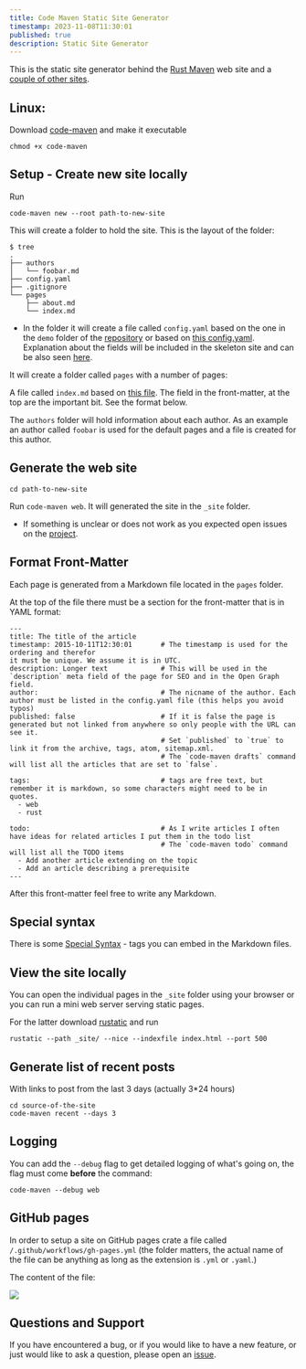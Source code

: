 ```yaml
---
title: Code Maven Static Site Generator
timestamp: 2023-11-08T11:30:01
published: true
description: Static Site Generator
---
```


This is the static site generator behind the [Rust Maven](https://rust.code-maven.com/) web site and a [couple of other sites](/where-is-it-used).

## Linux:

Download [code-maven](/code-maven) and make it executable

```
chmod +x code-maven
```

## Setup - Create new site locally

Run

```
code-maven new --root path-to-new-site
```

This will create a folder to hold the site. This is the layout of the folder:

```
$ tree
.
├── authors
│   └── foobar.md
├── config.yaml
├── .gitignore
└── pages
    ├── about.md
    └── index.md
```

* In the folder it will create a file called `config.yaml` based on the one in the `demo` folder of the [repository](https://github.com/szabgab/code-maven.rs) or based on [this config.yaml](https://github.com/szabgab/code-maven.rs/blob/main/site/config.yaml). Explanation about the fields will be included in the skeleton site and can be also seen [here](https://github.com/szabgab/code-maven.rs/blob/main/test_cases/skeleton/config.yaml).

It will create a folder called `pages` with a number of pages:

A file called `index.md` based on [this file](https://raw.githubusercontent.com/szabgab/code-maven.rs/main/site/pages/index.md). The field in the front-matter, at the top are the important bit. See the format below.

The `authors` folder will hold information about each author. As an example an author called `foobar` is used for the default pages and a file is created for this author.

## Generate the web site

```
cd path-to-new-site
```

Run `code-maven web`.   It will generated the site in the `_site` folder.

* If something is unclear or does not work as you expected open issues on the [project](https://github.com/szabgab/code-maven.rs).

## Format Front-Matter

Each page is generated from a Markdown file located in the `pages` folder.

At the top of the file there must be a section for the front-matter that is in YAML format:


```
---
title: The title of the article
timestamp: 2015-10-11T12:30:01       # The timestamp is used for the ordering and therefor 
it must be unique. We assume it is in UTC.
description: Longer text             # This will be used in the `description` meta field of the page for SEO and in the Open Graph field.
author:                              # The nicname of the author. Each author must be listed in the config.yaml file (this helps you avoid typos)
published: false                     # If it is false the page is generated but not linked from anywhere so only people with the URL can see it.
                                     # Set `published` to `true` to link it from the archive, tags, atom, sitemap.xml.
                                     # The `code-maven drafts` command will list all the articles that are set to `false`.

tags:                                # tags are free text, but remember it is markdown, so some characters might need to be in quotes.
  - web
  - rust

todo:                                # As I write articles I often have ideas for related articles I put them in the todo list
                                     # The `code-maven todo` command will list all the TODO items
  - Add another article extending on the topic
  - Add an article describing a prerequisite
---
```

After this front-matter feel free to write any Markdown.

## Special syntax

There is some [Special Syntax](/special-syntax) - tags you can embed in the Markdown files.

## View the site locally

You can open the individual pages in the `_site` folder using your browser or you can run a mini web server serving static pages.

For the latter download [rustatic](https://rustatic.code-maven.com/) and run

```
rustatic --path _site/ --nice --indexfile index.html --port 500
```

## Generate list of recent posts

With links to post from the last 3 days (actually 3*24 hours)

```
cd source-of-the-site
code-maven recent --days 3
```

## Logging

You can add the `--debug` flag to get detailed logging of what's going on, the flag must come **before** the command:

```
code-maven --debug web
```

## GitHub pages

In order to setup a site on GitHub pages crate a file called `/.github/workflows/gh-pages.yml`  (the folder matters, the actual name of the file can be anything as long as the extension is `.yml` or `.yaml`.)

The content of the file:

![](include/gh-pages.yml)


## Questions and Support

If you have encountered a bug, or if you would like to have a new feature, or just would like to ask a question, please open an [issue](https://github.com/szabgab/code-maven.rs/).

